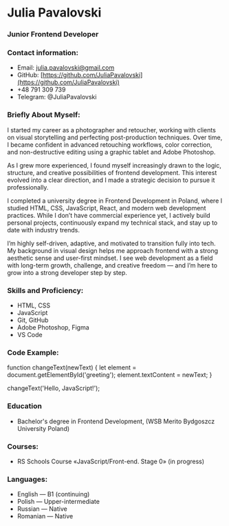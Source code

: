 # Julia Pavalovski

### **Junior Frontend Developer**

### **Contact information:**

- Email: [julia.pavalovski@gmail.com](mailto:julia.pavalovski@gmail.com)
- GitHub: [https://github.com/JuliaPavalovski](https://github.com/JuliaPavalovski)
- +48 791 309 739
- Telegram: @JuliaPavalovski

### **Briefly About Myself:**

I started my career as a photographer and retoucher, working with clients on visual storytelling and perfecting post-production techniques. Over time, I became confident in advanced retouching workflows, color correction, and non-destructive editing using a graphic tablet and Adobe Photoshop.

As I grew more experienced, I found myself increasingly drawn to the logic, structure, and creative possibilities of frontend development. This interest evolved into a clear direction, and I made a strategic decision to pursue it professionally.

I completed a university degree in Frontend Development in Poland, where I studied HTML, CSS, JavaScript, React, and modern web development practices. While I don’t have commercial experience yet, I actively build personal projects, continuously expand my technical stack, and stay up to date with industry trends.

I’m highly self-driven, adaptive, and motivated to transition fully into tech. My background in visual design helps me approach frontend with a strong aesthetic sense and user-first mindset. I see web development as a field with long-term growth, challenge, and creative freedom — and I’m here to grow into a strong developer step by step.

### **Skills and Proficiency:**

- HTML, CSS
- JavaScript
- Git, GitHub
- Adobe Photoshop, Figma
- VS Code

### **Code Example:**

function changeText(newText) {
  let element = document.getElementById('greeting');
  element.textContent = newText;
}

changeText('Hello, JavaScript!');

### **Education**

- Bachelor's degree in Frontend Development, (WSB Merito Bydgoszcz University Poland)

### **Courses:**

- RS Schools Course «JavaScript/Front-end. Stage 0» (in progress)

### **Languages:**

- English — B1 (continuing)
- Polish — Upper-intermediate
- Russian — Native
- Romanian — Native
